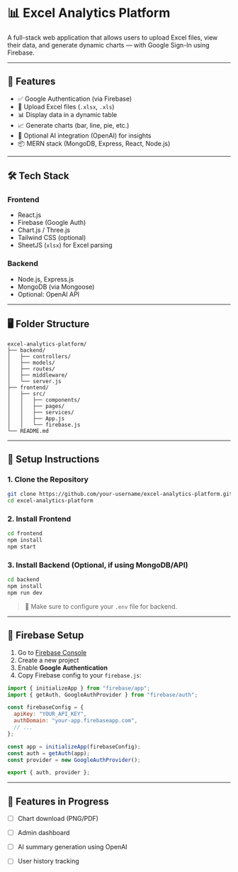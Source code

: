 # 📊 Excel Analytics Platform

A full-stack web application that allows users to upload Excel files, view their data, and generate dynamic charts — with Google Sign-In using Firebase.

---

## 🚀 Features

- ✅ Google Authentication (via Firebase)
- 📂 Upload Excel files (`.xlsx`, `.xls`)
- 📊 Display data in a dynamic table
- 📈 Generate charts (bar, line, pie, etc.)
- 🧠 Optional AI integration (OpenAI) for insights
- 📦 MERN stack (MongoDB, Express, React, Node.js)

---

## 🛠️ Tech Stack

### Frontend
- React.js
- Firebase (Google Auth)
- Chart.js / Three.js
- Tailwind CSS (optional)
- SheetJS (`xlsx`) for Excel parsing

### Backend
- Node.js, Express.js
- MongoDB (via Mongoose)
- Optional: OpenAI API

---

## 🖥️ Folder Structure

```
excel-analytics-platform/
├── backend/
│   ├── controllers/
│   ├── models/
│   ├── routes/
│   ├── middleware/
│   └── server.js
├── frontend/
│   ├── src/
│   │   ├── components/
│   │   ├── pages/
│   │   ├── services/
│   │   ├── App.js
│   │   └── firebase.js
└── README.md
```

---

## 🔧 Setup Instructions

### 1. Clone the Repository

```bash
git clone https://github.com/your-username/excel-analytics-platform.git
cd excel-analytics-platform
```

### 2. Install Frontend

```bash
cd frontend
npm install
npm start
```

### 3. Install Backend (Optional, if using MongoDB/API)

```bash
cd backend
npm install
npm run dev
```

> 🔐 Make sure to configure your `.env` file for backend.

---

## 🔑 Firebase Setup

1. Go to [Firebase Console](https://console.firebase.google.com/)
2. Create a new project
3. Enable **Google Authentication**
4. Copy Firebase config to your `firebase.js`:

```js
import { initializeApp } from "firebase/app";
import { getAuth, GoogleAuthProvider } from "firebase/auth";

const firebaseConfig = {
  apiKey: "YOUR_API_KEY",
  authDomain: "your-app.firebaseapp.com",
  // ...
};

const app = initializeApp(firebaseConfig);
const auth = getAuth(app);
const provider = new GoogleAuthProvider();

export { auth, provider };
```

---

## 🧪 Features in Progress

- [ ] Chart download (PNG/PDF)
- [ ] Admin dashboard
- [ ] AI summary generation using OpenAI
- [ ] User history tracking


